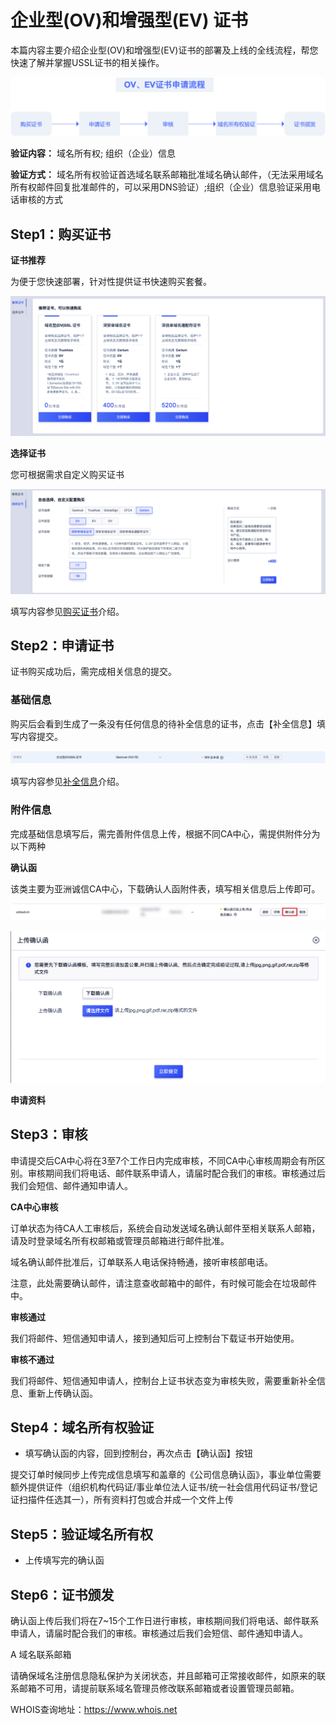 

# 企业型(OV)和增强型(EV) 证书

本篇内容主要介绍企业型(OV)和增强型(EV)证书的部署及上线的全线流程，帮您快速了解并掌握USSL证书的相关操作。

![](/images/lct.png)

**验证内容：** 域名所有权; 组织（企业）信息 

**验证方式：** 域名所有权验证首选<wrap em>域名联系邮箱</wrap>批准域名确认邮件，（<wrap
em>无法采用域名所有权邮件回复批准邮件的，可以采用DNS验证</wrap>）;组织（企业）信息验证采用<wrap
em>电话审核</wrap>的方式

## Step1：购买证书

**证书推荐**

为便于您快速部署，针对性提供证书快速购买套餐。

![](/images/zstj.png)

**选择证书**

您可根据需求自定义购买证书

![](/images/xzzs.png)

填写内容参见[购买证书](ussl/operate/complete)介绍。

## Step2：申请证书

证书购买成功后，需完成相关信息的提交。

### 基础信息

购买后会看到生成了一条没有任何信息的待补全信息的证书，点击【补全信息】填写内容提交。

![](/images/procedure/ov补全.png)

填写内容参见[补全信息](ussl/operate/complete)介绍。

### 附件信息

完成基础信息填写后，需完善附件信息上传，根据不同CA中心，需提供附件分为以下两种

**确认函**

该类主要为亚洲诚信CA中心，下载确认人函附件表，填写相关信息后上传即可。

![](/images/qrh1.png)

![](/images/qrh2.png)

**申请资料**


## Step3：审核

申请提交后CA中心将在3至7个工作日内完成审核，不同CA中心审核周期会有所区别。审核期间我们将电话、邮件联系申请人，请届时配合我们的审核。审核通过后我们会短信、邮件通知申请人。

**CA中心审核**

订单状态为待CA人工审核后，系统会自动发送域名确认邮件至相关联系人邮箱，请及时登录域名所有权邮箱或管理员邮箱进行邮件批准。

域名确认邮件批准后，订单联系人电话保持畅通，接听审核部电话。

<wrap em>注意，此处需要确认邮件，请注意查收邮箱中的邮件，有时候可能会在垃圾邮件中。</wrap>

**审核通过**

我们将邮件、短信通知申请人，接到通知后可上控制台下载证书开始使用。

**审核不通过**

我们将邮件、短信通知申请人，控制台上证书状态变为审核失败，需要重新补全信息、重新上传确认函。



## Step4：域名所有权验证

  - 填写确认函的内容，回到控制台，再次点击【确认函】按钮

<wrap
em>提交订单时候同步上传完成信息填写和盖章的《公司信息确认函》，事业单位需要额外提供证件（组织机构代码证/事业单位法人证书/统一社会信用代码证书/登记证扫描件任选其一），所有资料打包或合并成一个文件上传</wrap>

## Step5：验证域名所有权

  - 上传填写完的确认函

## Step6：证书颁发

确认函上传后我们将在7\~15个工作日进行审核，审核期间我们将电话、邮件联系申请人，请届时配合我们的审核。审核通过后我们会短信、邮件通知申请人。



A 域名联系邮箱

请确保域名注册信息隐私保护为关闭状态，并且邮箱可正常接收邮件，如原来的联系邮箱不可用，请提前联系域名管理员修改联系邮箱或者设置管理员邮箱。

WHOIS查询地址：<https://www.whois.net>
